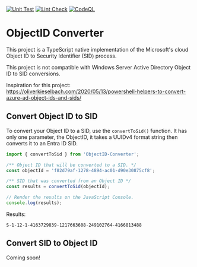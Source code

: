 [![Unit Test](https://github.com/Moot-Inc/ObjectID-Converter/actions/workflows/Unit-Test.yml/badge.svg)](https://github.com/Moot-Inc/ObjectID-Converter/actions/workflows/Unit-Test.yml)
[![Lint Check](https://github.com/Moot-Inc/ObjectID-Converter/actions/workflows/Lint.yml/badge.svg)](https://github.com/Moot-Inc/ObjectID-Converter/actions/workflows/Lint.yml)
[![CodeQL](https://github.com/Moot-Inc/ObjectID-Converter/actions/workflows/SAST.yml/badge.svg)](https://github.com/Moot-Inc/ObjectID-Converter/actions/workflows/SAST.yml)

# ObjectID Converter

This project is a TypeScript native implementation of the Microsoft's cloud Object ID to Security Identifier (SID) process.

This project is not compatible with Windows Server Active Directory Object ID to SID conversions.

Inspiration for this project:
<https://oliverkieselbach.com/2020/05/13/powershell-helpers-to-convert-azure-ad-object-ids-and-sids/>

## Convert Object ID to SID

To convert your Object ID to a SID, use the `convertToSid()` function. It has only one parameter, the ObjectID, it takes a UUIDv4 format string then converts it to an Entra ID SID.

``` TypeScript
import { convertToSid } from 'ObjectID-Converter';

/** Object ID that will be converted to a SID. */
const objectId = 'f82d79af-1278-4894-ac01-d90e30875cf8';

/** SID that was converted from an Object ID */
const results = convertToSid(objectId);

// Render the results on the JavaScript Console.
console.log(results);
```

Results:

``` text
S-1-12-1-4163729839-1217663608-249102764-4166813488
```

## Convert SID to Object ID

Coming soon!
